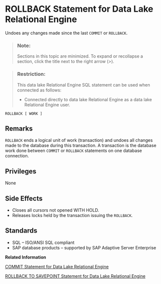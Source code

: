 <!-- loioa623fa5884f210158bea86181c29b760 -->

# ROLLBACK Statement for Data Lake Relational Engine

Undoes any changes made since the last `COMMIT` or `ROLLBACK`.



> ### Note:  
> Sections in this topic are minimized. To expand or recollapse a section, click the title next to the right arrow \(*\>*\).



> ### Restriction:  
> This data lake Relational Engine SQL statement can be used when connected as follows:
> 
> -   Connected directly to data lake Relational Engine as a data lake Relational Engine user.



```
ROLLBACK [ WORK ]
```



<a name="loioa623fa5884f210158bea86181c29b760__IQ_Usage"/>

## Remarks

`ROLLBACK` ends a logical unit of work \(transaction\) and undoes all changes made to the database during this transaction. A transaction is the database work done between `COMMIT` or `ROLLBACK` statements on one database connection.



<a name="loioa623fa5884f210158bea86181c29b760__IQ_Permissions"/>

## Privileges

None



<a name="loioa623fa5884f210158bea86181c29b760__IQ_Side_Effects"/>

## Side Effects

-   Closes all cursors not opened WITH HOLD.
-   Releases locks held by the transaction issuing the `ROLLBACK`.



<a name="loioa623fa5884f210158bea86181c29b760__IQ_Standards"/>

## Standards

-   SQL – ISO/ANSI SQL compliant
-   SAP database products – supported by SAP Adaptive Server Enterprise

**Related Information**  


[COMMIT Statement for Data Lake Relational Engine](commit-statement-for-data-lake-relational-engine-a615db7.md "Makes changes to the database permanent, or terminates a user-defined transaction.")

[ROLLBACK TO SAVEPOINT Statement for Data Lake Relational Engine](rollback-to-savepoint-statement-for-data-lake-relational-engine-a6242a7.md "Cancels any changes made since a savepoint was established. Changes made prior to the savepoint are not undone; they are still pending.")

